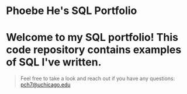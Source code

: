 # Phoebe He's SQL Portfolio 

# Welcome to my SQL portfolio! This code repository contains examples of SQL I've written. 
> Feel free to take a look and reach out if you have any questions: pch7@uchicago.edu 
